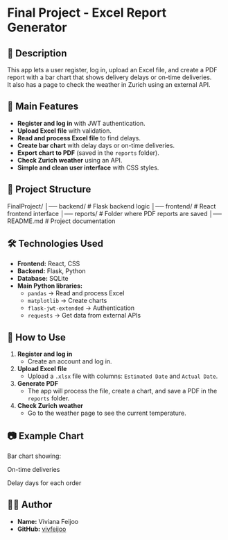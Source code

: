 # Final Project - Excel Report Generator

## 📌 Description
This app lets a user register, log in, upload an Excel file, and create a PDF report with a bar chart that shows delivery delays or on-time deliveries.  
It also has a page to check the weather in Zurich using an external API.

## 🚀 Main Features
- **Register and log in** with JWT authentication.
- **Upload Excel file** with validation.
- **Read and process Excel file** to find delays.
- **Create bar chart** with delay days or on-time deliveries.
- **Export chart to PDF** (saved in the `reports` folder).
- **Check Zurich weather** using an API.
- **Simple and clean user interface** with CSS styles.

## 📂 Project Structure

FinalProject/
│── backend/ # Flask backend logic
│── frontend/ # React frontend interface
│── reports/ # Folder where PDF reports are saved
│── README.md # Project documentation


## 🛠 Technologies Used
- **Frontend:** React, CSS
- **Backend:** Flask, Python
- **Database:** SQLite
- **Main Python libraries:**
  - `pandas` → Read and process Excel
  - `matplotlib` → Create charts
  - `flask-jwt-extended` → Authentication
  - `requests` → Get data from external APIs

## 📄 How to Use
1. **Register and log in**
   - Create an account and log in.
2. **Upload Excel file**
   - Upload a `.xlsx` file with columns: `Estimated Date` and `Actual Date`.
3. **Generate PDF**
   - The app will process the file, create a chart, and save a PDF in the `reports` folder.
4. **Check Zurich weather**
   - Go to the weather page to see the current temperature.

## 📷 Example Chart

Bar chart showing:

On-time deliveries

Delay days for each order


## 👩‍💻 Author
- **Name:** Viviana Feijoo
- **GitHub:** [vivfeijoo](https://github.com/vivfeijoo)

